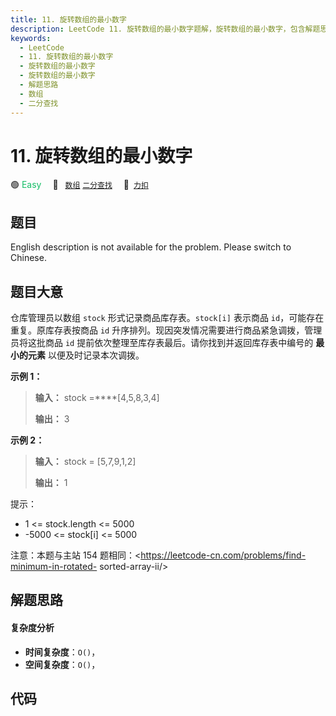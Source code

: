 ```yaml
---
title: 11. 旋转数组的最小数字
description: LeetCode 11. 旋转数组的最小数字题解，旋转数组的最小数字，包含解题思路、复杂度分析以及完整的 JavaScript 代码实现。
keywords:
  - LeetCode
  - 11. 旋转数组的最小数字
  - 旋转数组的最小数字
  - 旋转数组的最小数字
  - 解题思路
  - 数组
  - 二分查找
---
```


# 11. 旋转数组的最小数字

🟢 <font color=#15bd66>Easy</font>&emsp; 🔖&ensp; [`数组`](/tag/array.md) [`二分查找`](/tag/binary-search.md)&emsp; 🔗&ensp;[`力扣`](https://leetcode.cn/problems/xuan-zhuan-shu-zu-de-zui-xiao-shu-zi-lcof)

## 题目

English description is not available for the problem. Please switch to
Chinese.


## 题目大意

仓库管理员以数组 `stock` 形式记录商品库存表。`stock[i]` 表示商品 `id`，可能存在重复。原库存表按商品 `id`
升序排列。现因突发情况需要进行商品紧急调拨，管理员将这批商品 `id` 提前依次整理至库存表最后。请你找到并返回库存表中编号的 **最小的元素**
以便及时记录本次调拨。



**示例 1：**

> 
> 
> 
> 
> 
> **输入：** stock =****[4,5,8,3,4]
> 
> **输出：** 3
> 
> 

**示例 2：**

> 
> 
> 
> 
> 
> **输入：** stock = [5,7,9,1,2]
> 
> **输出：** 1
> 
> 



提示：

  * 1 <= stock.length <= 5000
  * -5000 <= stock[i] <= 5000



注意：本题与主站 154 题相同：<https://leetcode-cn.com/problems/find-minimum-in-rotated-
sorted-array-ii/>




## 解题思路

#### 复杂度分析

- **时间复杂度**：`O()`，
- **空间复杂度**：`O()`，

## 代码

```javascript

```